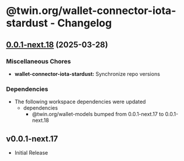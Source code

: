 # @twin.org/wallet-connector-iota-stardust - Changelog

## [0.0.1-next.18](https://github.com/twinfoundation/wallet/compare/wallet-connector-iota-stardust-v0.0.1-next.17...wallet-connector-iota-stardust-v0.0.1-next.18) (2025-03-28)


### Miscellaneous Chores

* **wallet-connector-iota-stardust:** Synchronize repo versions


### Dependencies

* The following workspace dependencies were updated
  * dependencies
    * @twin.org/wallet-models bumped from 0.0.1-next.17 to 0.0.1-next.18

## v0.0.1-next.17

- Initial Release

